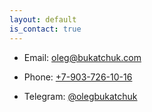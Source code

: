 ```yaml
---
layout: default
is_contact: true
---
```


* Email: [oleg@bukatchuk.com](mailto:oleg@bukatchuk.com)

* Phone: [+7-903-726-10-16](tel:+7-903-726-10-16)

* Telegram: [@olegbukatchuk](@olegbukatchuk)



